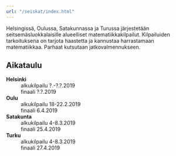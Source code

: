 ```yaml
---
url: "/seiskat/index.html"
---
```

Helsingiss&auml;, Oulussa, Satakunnassa ja Turussa 
j&auml;rjestet&auml;&auml;n seitsem&auml;sluokkalaisille
alueelliset matematiikkakilpailut.
Kilpailuiden tarkoituksena on tarjota haastetta ja
kannustaa harrastamaan matematiikkaa.
Parhaat kutsutaan jatkovalmennukseen.

## Aikataulu

<dl>
  <dt><strong>Helsinki</strong></dt>
  <dd>alkukilpailu ?.-?.?.2019</dd>
  <dd>finaali ?.?.2019</dd>
  <dt><strong>Oulu</strong></dt>
  <dd>alkukilpailu 18-22.2.2019</dd>
  <dd>finaali 6.4.2019</dd>
  <dt><strong>Satakunta</strong></dt>
  <dd>alkukilpailu 4-8.3.2019</dd>
  <dd>finaali 25.4.2019</dd>
  <dt><strong>Turku</strong></dt>
  <dd>alkukilpailu 4-8.3.2019</dd>
  <dd>finaali 27.4.2019</dd>
</dl>
